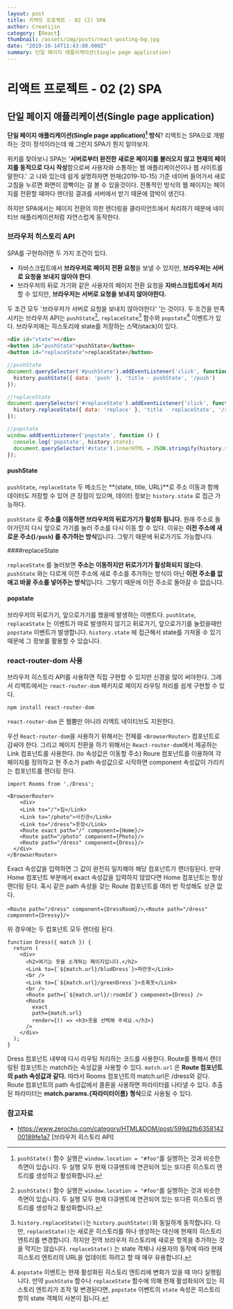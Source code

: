 ```yaml
---
layout: post
title: 리액트 프로젝트 - 02 (2) SPA
author: Creatijin
category: [React]
thumbnail: /assets/img/posts/react-posting-bg.jpg
date: "2019-10-14T11:43:00.000Z"
summary: 단일 페이지 애플리케이션(Single page application)
---
```



# 리액트 프로젝트 - 02 (2) SPA

## 단일 페이지 애플리케이션(Single page application)

**단일 페이지 애플리케이션(Single page application)[^1] 방식**? 리엑트는 SPA으로 개발하는 것이 정석이라는데 왜 그런지 SPA가 뭔지 알아보자.

위키를 찾아보니 SPA는 '**서버로부터 완전한 새로운 페이지를 불러오지 않고 현재의 페이지를 동적으로 다시 작성**함으로써 사용자와 소통하는 웹 애플리케이션이나 웹 사이트를 말한다.' 고 나와 있는데 쉽게 설명하자면 현재(2019-10-15) 기준 네이버 들어가서 새로고침을 누르면 화면이 깜빡이는 걸 볼 수 있을것이다. 전통적인 방식의 웹 페이지는 페이지를 전환할 때마다 렌더링 결과를 서버에서 받기 때문에 깜박이 생긴다.

하지만 SPA에서는 페이지 전환의 의한 렌더링을 클라이언트에서 처리하기 때문에 네이티브 애플리케이션처럼 자연스럽게 동작한다.

### 브라우저 히스토리 API

SPA를 구현하려면 두 가지 조건이 있다.

- 자바스크립트에서 **브라우저로 페이지 전환 요청**을 보낼 수 있지만, **브라우저는 서버로 요청을 보내지 않아야 한다**.
- 브라우저의 뒤로 가기와 같은 사용자의 페이지 전환 요청을 **자바스크립트에서 처리**할 수 있지만, **브라우저는 서버로 요청을 보내지 않아야한다.**

두 조건 모두 '브라우저가 서버로 요청을 보내지 않아야한다' '는 것이다. 두 조건을 만족 시키는 브라우저 API는 `pushState`[^1], `replaceState`[^2] 함수와 `popstate`[^3] 이벤트가 있다. 브라우저에는 히스토리에 state를 저장하는 스택(stack)이 있다.

```html
<div id="state"></div>
<button id="pushState">pushState</button>
<button id="replaceState">replaceState</button>
```

```javascript
//pushState
document.querySelector('#pushState').addEventListener('click', function () {
  history.pushState({ data: 'push' }, 'title - pushState', '/push')
});

//replaceState
document.querySelector('#replaceState').addEventListener('click', function () {
  history.replaceState({ data: 'replace' }, 'title - replaceState', '/replace');
});

//popstate
window.addEventListener('popstate', function () {
  console.log('popstate', history.state);
  document.querySelector('#state').innerHTML = JSON.stringify(history.state);
});
```

#### pushState

`pushState`, `replaceState` 두 메소드는 **(state, title, URL)**로 주소 이동과 함께 데이터도 저장할 수 있어 큰 장점이 있으며, 데이터 정보는 `history.state` 로 접근 가능하다.

`pushState` 로 **주소를 이동하면 브라우저의 뒤로가기가 활성화 됩니다.** 원래 주소로 돌아가던지 다시 앞으로 가기를 눌러 주소를 다시 이동 할 수 있다. 이유는 **이전 주소에 새로운 주소()`/push`) 를 추가하는 방식**입니다. 그렇기 때문에 뒤로가기도 가능합니다.

####replaceState

`replaceState` 를 눌러보면 **주소는 이동하지만 뒤로가기가 활성화되지 않는다.** `pushState` 와는 다르게 이전 주소에 새로 주소를 추가하는 방식이 아닌 **이전 주소를 없애고 바꿀 주소를 넣어주는 방식**입니다. 그렇기 때문에 이전 주소로 돌아갈 수 없습니다.

#### popstate

브라우저의 뒤로가기, 앞으로가기를 했을때 발생하는 이벤트다. `pushState`, `replaceState` 는 이벤트가 따로 발생하지 않기고 뒤로가기, 앞으로가기를 눌렀을때만  `popstate` 이벤트가 발생합니다.  `history.state` 에 접근해서 state를 가져올 수 있기 때문에 그 정보를 활용할 수 있습니다.



### react-router-dom 사용

브라우저 히스토리 API를 사용하면 직접 구현할 수 있지만 신경을 많이 써야한다. 그래서 리엑트에서는 `react-router-dom` 패키지로 페이지 라우팅 처리를 쉽게 구현할 수 있다.

```
npm install react-router-dom
```

`react-router-dom` 은 웹뿜만 아니라 리엑트 네이티브도 지원한다. 



우선 `React-router-dom`을 사용하기 위해서는 전체를 `<BrowserRouter>` 컴포넌트로 감싸야 한다. 그리고 페이지 전환을 하기 위해서는 `React-router-dom`에서 제공하는 Link 컴포넌트를 사용한다. (to 속성값은 이동할 주소) Roure 컴포넌트를 이용하여 각 페이지를 정의하고 현 주소가 path 속성값으로 시작하면 component 속성값이 가리키는 컴포넌트를 렌더링 한다.

~~~react
import Rooms from './Dress';

<BrowserRouter>
	<div>
  	<Link to="/">집</Link>
    <Link to="/photo">사진관</Link>
    <Link to="/dress">옷장</Link>
    <Route exact path="/" component={Home}/>
    <Route path="/photo" component={Photo}/>
    <Route path="/dress" component={Dress}/>
  </div>
</BrowserRouter>
~~~

Exact 속성값을 입력하면 그 값이 완전히 일치해야 해당 컴포넌트가 랜더링된다. 만약 Home 컴포넌트 부분에서 exact 속성값을 입력하지 않았다면 Home 컴포넌트는 항상 랜더링 된다. 혹시 같은 path 속성을 갖는 Route 컴포넌트를 여러 번 작성해도 상관 없다.

`<Route path="/dress" component={DressRoom}/>`,`<Route path="/dress" component={Dressy}/>`

위 경우에는 두 컴포넌트 모두 렌더링 된다.



~~~react
function Dress({ match }) {
  return (
    <div>
      <h2>여기는 옷을 소개하는 페이지입니다.</h2>
      <Link to={`${match.url}/bludDress`}>파란옷</Link>
      <br />
      <Link to={`${match.url}/greenDress`}>초록옷</Link>
      <br />
      <Route path={`${match.url}/:roomId`} component={Dress} />
      <Route
        exact
        path={match.url}
        render={() => <h3>옷을 선택해 주세요.</h3>}
      />
    </div>
  );
}
~~~

Dress 컴포넌트 내부에 다시 라우팅 처리하는 코드를 사용한다. Route를 통해서 렌더링된 컴포넌트는 match라는 속성값을 사용할 수 있다. `match.url` 은 **Route 컴포넌트의 path 속성값과 같다.** 따라서 Rooms 컴포넌트의 match.url은 /dress와 같다. Route 컴포넌트의 path 속성값에서 콜론을 사용하면 파라미터를 나타낼 수 있다. 추출된 파라미터는 **match.params.{파라미터이름} 형식**으로 사용될 수 있다.

[^1]:`pushState()` 함수 실행은 `window.location = "#foo"`를 실행하는 것과 비슷한 측면이 있습니다. 두 실행 모두 현재 다큐멘트에 연관되어 있는 또다른 히스토리 엔트리를 생성하고 활성화합니다. 
[^2]:`history.replaceState()`는 `history.pushState()`와 동일하게 동작합니다. 다만, `replaceState()`는 새로운 히스토리를 하나 생성하는 대신에 현재의 히스토리 엔트리를 변경합니다. 하지만 전역 브라우저 히스토리에 새로운 항목을 추가하는 것을 막지는 않습니다. `replaceState()` 는 state 객체나 사용자의 동작에 따라 현재 히스토리 엔트리의 URL을 업데이트 하려고 할 때 매우 유용합니다.
[^3]:`popstate` 이벤트는 현재 활성화된 히스토리 엔트리에 변화가 있을 때 마다 실행됩니다. 만약 `pushState` 함수나 `replaceState` 함수에 의해 현재 활성화되어 있는 히스토리 엔트리가 조작 및 변경된다면, `popstate` 이벤트의 `state` 속성은 히스토리 항의 state 객체의 사본이 됩니다.

### 참고자료

- https://www.zerocho.com/category/HTML&DOM/post/599d2fb635814200189fe1a7 [브라우저 히스토리 API]
